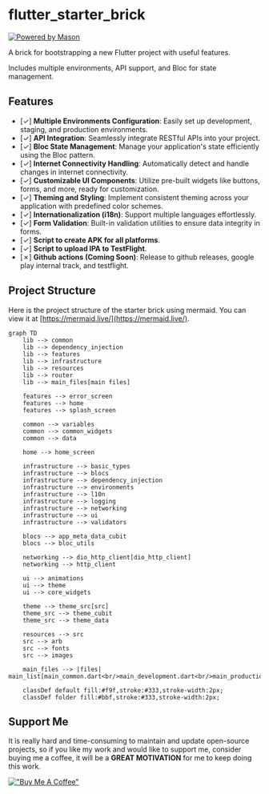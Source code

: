# flutter_starter_brick

[![Powered by Mason](https://img.shields.io/endpoint?url=https%3A%2F%2Ftinyurl.com%2Fmason-badge)](https://github.com/felangel/mason)

A brick for bootstrapping a new Flutter project with useful features.

Includes multiple environments, API support, and Bloc for state management.

## Features

- [&check;] **Multiple Environments Configuration**: Easily set up development, staging, and production environments.
- [&check;] **API Integration**: Seamlessly integrate RESTful APIs into your project.
- [&check;] **Bloc State Management**: Manage your application's state efficiently using the Bloc pattern.
- [&check;] **Internet Connectivity Handling**: Automatically detect and handle changes in internet connectivity.
- [&check;] **Customizable UI Components**: Utilize pre-built widgets like buttons, forms, and more, ready for customization.
- [&check;] **Theming and Styling**: Implement consistent theming across your application with predefined color schemes.
- [&check;] **Internationalization (i18n)**: Support multiple languages effortlessly.
- [&check;] **Form Validation**: Built-in validation utilities to ensure data integrity in forms.
- [&check;] **Script to create APK for all platforms**.
- [&check;] **Script to upload IPA to TestFlight**.
- [&cross;] **Github actions (Coming Soon)**: Release to github releases, google play internal track, and testflight.

## Project Structure
Here is the project structure of the starter brick using mermaid.
You can view it at [https://mermaid.live/](https://mermaid.live/).
```mermaid
graph TD
    lib --> common
    lib --> dependency_injection
    lib --> features
    lib --> infrastructure
    lib --> resources
    lib --> router
    lib --> main_files[main files]

    features --> error_screen
    features --> home
    features --> splash_screen

    common --> variables
    common --> common_widgets
    common --> data

    home --> home_screen

    infrastructure --> basic_types
    infrastructure --> blocs
    infrastructure --> dependency_injection
    infrastructure --> environments
    infrastructure --> l10n
    infrastructure --> logging
    infrastructure --> networking
    infrastructure --> ui
    infrastructure --> validators

    blocs --> app_meta_data_cubit
    blocs --> bloc_utils

    networking --> dio_http_client[dio_http_client]
    networking --> http_client

    ui --> animations
    ui --> theme
    ui --> core_widgets

    theme --> theme_src[src]
    theme_src --> theme_cubit
    theme_src --> theme_data

    resources --> src
    src --> arb
    src --> fonts
    src --> images

    main_files --> |files| main_list[main_common.dart<br/>main_development.dart<br/>main_production.dart<br/>main_staging.dart]

    classDef default fill:#f9f,stroke:#333,stroke-width:2px;
    classDef folder fill:#bbf,stroke:#333,stroke-width:2px;
```

## Support Me

It is really hard and time-consuming to maintain and update open-source projects, so if you like my work and would like to support me, consider buying me a coffee, it will be a **GREAT MOTIVATION** for me to keep doing this work.

[!["Buy Me A Coffee"](https://www.buymeacoffee.com/assets/img/custom_images/orange_img.png)](https://www.buymeacoffee.com/haidarmehsen)
